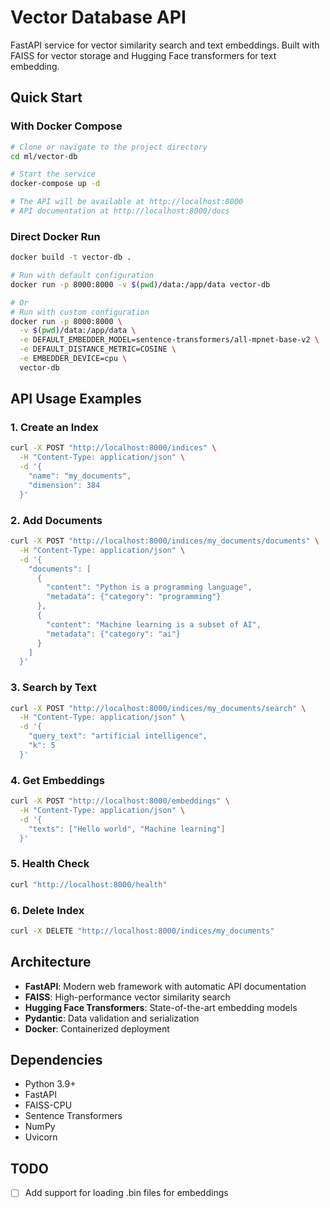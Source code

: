 # Vector Database API

FastAPI service for vector similarity search and text embeddings. Built with FAISS for vector storage and Hugging Face transformers for text embedding.

## Quick Start

### With Docker Compose

```bash
# Clone or navigate to the project directory
cd ml/vector-db

# Start the service
docker-compose up -d

# The API will be available at http://localhost:8000
# API documentation at http://localhost:8000/docs
```

### Direct Docker Run

```bash
docker build -t vector-db .

# Run with default configuration
docker run -p 8000:8000 -v $(pwd)/data:/app/data vector-db

# Or
# Run with custom configuration
docker run -p 8000:8000 \
  -v $(pwd)/data:/app/data \
  -e DEFAULT_EMBEDDER_MODEL=sentence-transformers/all-mpnet-base-v2 \
  -e DEFAULT_DISTANCE_METRIC=COSINE \
  -e EMBEDDER_DEVICE=cpu \
  vector-db
```

## API Usage Examples

### 1. Create an Index

```bash
curl -X POST "http://localhost:8000/indices" \
  -H "Content-Type: application/json" \
  -d '{
    "name": "my_documents",
    "dimension": 384
  }'
```

### 2. Add Documents

```bash
curl -X POST "http://localhost:8000/indices/my_documents/documents" \
  -H "Content-Type: application/json" \
  -d '{
    "documents": [
      {
        "content": "Python is a programming language",
        "metadata": {"category": "programming"}
      },
      {
        "content": "Machine learning is a subset of AI",
        "metadata": {"category": "ai"}
      }
    ]
  }'
```

### 3. Search by Text

```bash
curl -X POST "http://localhost:8000/indices/my_documents/search" \
  -H "Content-Type: application/json" \
  -d '{
    "query_text": "artificial intelligence",
    "k": 5
  }'
```

### 4. Get Embeddings

```bash
curl -X POST "http://localhost:8000/embeddings" \
  -H "Content-Type: application/json" \
  -d '{
    "texts": ["Hello world", "Machine learning"]
  }'
```

### 5. Health Check

```bash
curl "http://localhost:8000/health"
```

### 6. Delete Index

```bash
curl -X DELETE "http://localhost:8000/indices/my_documents"
```

## Architecture

- **FastAPI**: Modern web framework with automatic API documentation
- **FAISS**: High-performance vector similarity search
- **Hugging Face Transformers**: State-of-the-art embedding models
- **Pydantic**: Data validation and serialization
- **Docker**: Containerized deployment

## Dependencies

- Python 3.9+
- FastAPI
- FAISS-CPU
- Sentence Transformers
- NumPy
- Uvicorn

## TODO

- [ ] Add support for loading .bin files for embeddings

